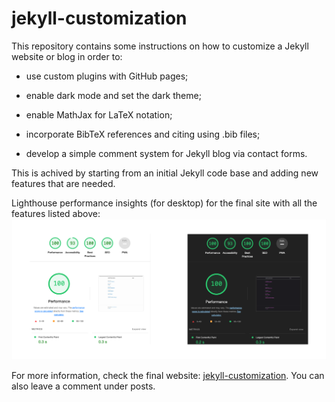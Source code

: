 # jekyll-customization

This repository contains some instructions on how to customize a Jekyll website or blog in order to:

- use custom plugins with GitHub pages;

- enable dark mode and set the dark theme;

- enable MathJax for LaTeX notation;

- incorporate BibTeX references and citing using .bib files;

- develop a simple comment system for Jekyll blog via contact forms.

This is achived by starting from an initial Jekyll code base and adding new features that are needed. 

Lighthouse performance insights (for desktop) for the final site with all the features listed above:
![Lighthouse PageSpeed Insights](./images/performance.png)

For more information, check the final website: [jekyll-customization](https://mrkllvc.github.io/jekyll-customization/). You can also leave a comment under posts.
